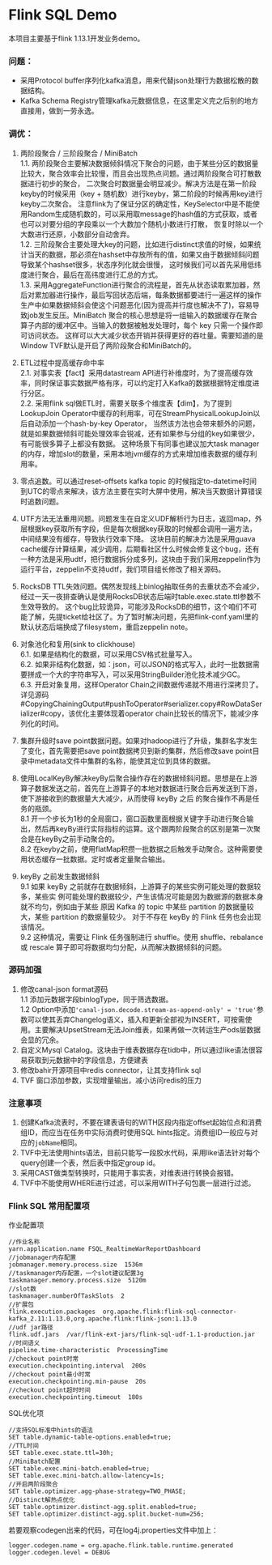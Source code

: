 # Flink SQL Demo

本项目主要基于flink 1.13.1开发业务demo。


### 问题：

- 采用Protocol buffer序列化kafka消息，用来代替json处理行为数据松散的数据结构。
- Kafka Schema Registry管理kafka元数据信息，在这里定义完之后别的地方直接用，做到一劳永逸。



### 调优： 
1. 两阶段聚合 / 三阶段聚合 / MiniBatch  
    1.1. 两阶段聚合主要解决数据倾斜情况下聚合的问题，由于某些分区的数据量比较大，聚合效率会比较慢，而且会出现热点问题。通过两阶段聚合可打散数据进行初步的聚合，
       二次聚合时数据量会明显减少。解决方法是在第一阶段keyby的时候采用（key + 随机数）进行keyby，第二阶段的时候再用key进行keyby二次聚合。
       注意flink为了保证分区的确定性，KeySelector中是不能使用Random生成随机数的，可以采用取message的hash值的方式获取，或者也可以对要分组的字段乘以一个大数加个随机小数进行打散，
       恢复时除以一个大数进行还原，小数部分自动舍弃。  
    1.2. 三阶段聚合主要处理大key的问题，比如进行distinct求值的时候，如果统计当天的数据，那必须在hashset中存放所有的值，如果又由于数据倾斜问题导致某个hashset很多，状态序列化就会很慢，
       这时候我们可以首先采用低纬度进行聚合，最后在高纬度进行汇总的方式。  
    1.3. 采用AggregateFunction进行聚合的流程是，首先从状态读取累加器，然后对累加器进行操作，最后写回状态后端，每条数据都要进行一遍这样的操作
       生产中如果数据倾斜会使这个问题恶化(因为提高并行度也解决不了)，容易导致job发生反压。MiniBatch 聚合的核心思想是将一组输入的数据缓存在聚合算子内部的缓冲区中。当输入的数据被触发处理时，每个 key 只需一个操作即可访问状态。
       这样可以大大减少状态开销并获得更好的吞吐量。需要知道的是Window TVF默认是开启了两阶段聚合和MiniBatch的。
   
2. ETL过程中提高缓存命中率  
    2.1. 对事实表【fact】采用datastream API进行补维度时，为了提高缓存效率，同时保证事实数据严格有序，可以约定打入Kafka的数据根据特定维度进行分区。  
    2.2. 采用flink sql做ETL时，需要关联多个维度表【dim】，为了提到LookupJoin Operator中缓存的利用率，可在StreamPhysicalLookupJoin以后自动添加一个hash-by-key Operator，
       当然该方法也会带来额外的问题，就是如果数据倾斜可能处理效率会锐减，还有如果参与分组的key如果很少，有可能很多算子上都没有数据。
       这种场景下有同事也建议加大task manager的内存，增加slot的数量，采用本地jvm缓存的方式来增加维表数据的缓存利用率。

3. 零点追数。可以通过reset-offsets kafka topic 的时候指定to-datetime时间到UTC的零点来解决，该方法主要在实时大屏中使用，解决当天数据计算错误时追数问题。
  
4. UTF方法无法重用问题。问题发生在自定义UDF解析行为日志，返回map，外层根据key获取所有字段，但是每次根据key获取的时候都会调用一遍方法，中间结果没有缓存，导致执行效率下降。
  这块目前的解决方法是采用guava cache缓存计算结果，减少调用，后期看社区什么时候会修复这个bug，还有一种方法是采用udtf，把行数据拆分成多列，这块由于我们采用zeppelin作为运行平台，zeppelin不支持udtf，我们项目组长修改了相关源码。

5. RocksDB TTL失效问题。偶然发现线上binlog抽取任务的去重状态不会减少，经过一天一夜排查确认是使用RocksDB状态后端时table.exec.state.ttl参数不生效导致的。
  这个bug比较诡异，可能涉及RocksDB的细节，这个咱们不可能了解，先提ticket给社区了。为了暂时解决问题，先把flink-conf.yaml里的默认状态后端换成了filesystem，重启zeppelin note。
  
6. 对象池化和复用(sink to clickhouse)  
    6.1. 如果是结构化的数据，可以采用CSV格式批量写入。  
    6.2. 如果非结构化数据，如：json，可以JSON的格式写入，此时一批数据需要拼成一个大的字符串写入，可以采用StringBuilder池化技术减少GC。  
    6.3. 开启对象复用，这样Operator Chain之间数据传递就不用进行深拷贝了。详见源码#CopyingChainingOutput#pushToOperator#serializer.copy#RowDataSerializer#copy，该优化主要体现着operator chain比较长的情况下，能减少序列化的时间。  

7. 集群升级时save point数据问题。如果对hadoop进行了升级，集群名字发生了变化，首先需要把save point数据拷贝到新的集群，然后修改save point目录中metadata文件中集群的名称，能使其定位到具体的数据。

8. 使用LocalKeyBy解决keyBy后聚合操作存在的数据倾斜问题。思想是在上游算子数据发送之前，首先在上游算子的本地对数据进行聚合后再发送到下游，使下游接收到的数据量大大减少，从而使得 keyBy 之后 的聚合操作不再是任务的瓶颈。  
   8.1 开一个步长为1秒的全局窗口，窗口函数里面根据关键字手动进行聚合输出，然后再keyBy进行实际指标的运算。这个跟两阶段聚合的区别是第一次聚合是在keyBy之前手动聚合的。  
   8.2 在keyby之前，使用flatMap积攒一批数据之后触发手动聚合。这种需要使用状态缓存一批数据。定时或者定量聚合输出。
   
9. keyBy 之前发生数据倾斜  
   9.1 如果 keyBy 之前就存在数据倾斜，上游算子的某些实例可能处理的数据较多，某些实 例可能处理的数据较少，产生该情况可能是因为数据源的数据本身就不均匀，例如由于某些 原因 Kafka 的 topic 中某些 partition 的数据量较大，某些 partition 的数据量较少。 对于不存在 keyBy 的 Flink 任务也会出现该情况。  
   9.2 这种情况，需要让 Flink 任务强制进行 shuffle。使用 shuffle、rebalance 或 rescale 算子即可将数据均匀分配，从而解决数据倾斜的问题。

### 源码加强

1. 修改canal-json format源码  
   1.1 添加元数据字段binlogType，同于筛选数据。  
   1.2  Option中添加`'canal-json.decode.stream-as-append-only' = 'true'`参数可以使其丢弃Changelog语义，插入和更新全部视为INSERT，可按需使用。主要解决UpsetStream无法Join维表，如果再做一次转运生产ods层数据会显的冗余。
2. 自定义Mysql Catalog。这块由于维表数据存在tidb中，所以通过like语法很容易获取到元数据中的字段信息，方便建表  
3. 修改bahir开源项目中redis connector，让其支持flink sql  
4. TVF 窗口添加参数，实现增量输出，减小访问redis的压力

### 注意事项
1. 创建Kafka流表时，不要在建表语句的WITH区段内指定offset起始位点和消费组ID，而应当在任务中实际消费时使用SQL hints指定。消费组ID一般应与对应的`jobName`相同。
2. TVF中无法使用hints语法，目前只能写一段胶水代码，采用like语法针对每个query创建一个表，然后表中指定group id。
3. 采用CAST做类型转换时，只能用于事实表，对维表进行转换会报错。
4. TVF中不能使用WHERE进行过滤，可以采用WITH子句包裹一层进行过滤。

### Flink SQL 常用配置项
作业配置项  
```
//作业名称
yarn.application.name FSQL_RealtimeWarReportDashboard
//jobmanager内存配置
jobmanager.memory.process.size  1536m
//taskmanager内存配置，一个slot建议配置3g
taskmanager.memory.process.size  5120m
//slot数
taskmanager.numberOfTaskSlots  2
//扩展包
flink.execution.packages  org.apache.flink:flink-sql-connector-kafka_2.11:1.13.0,org.apache.flink:flink-json:1.13.0
//udf jar路径
flink.udf.jars  /var/flink-ext-jars/flink-sql-udf-1.1-production.jar
//时间语义
pipeline.time-characteristic  ProcessingTime
//checkout point时常
execution.checkpointing.interval  200s
//checkout point最小时常
execution.checkpointing.min-pause  20s
//checkout point超时时间
execution.checkpointing.timeout  180s
```
SQL优化项
```
//支持SQL标准中hints的语法
SET table.dynamic-table-options.enabled=true;
//TTL时间
SET table.exec.state.ttl=30h;
//MiniBatch配置
SET table.exec.mini-batch.enabled=true;
SET table.exec.mini-batch.allow-latency=1s;
//开启两阶段聚合
SET table.optimizer.agg-phase-strategy=TWO_PHASE;
//Distinct解热点优化
SET table.optimizer.distinct-agg.split.enabled=true;
SET table.optimizer.distinct-agg.split.bucket-num=256;
```
若要观察codegen出来的代码，可在log4j.properties文件中加上：
```
logger.codegen.name = org.apache.flink.table.runtime.generated
logger.codegen.level = DEBUG
```
